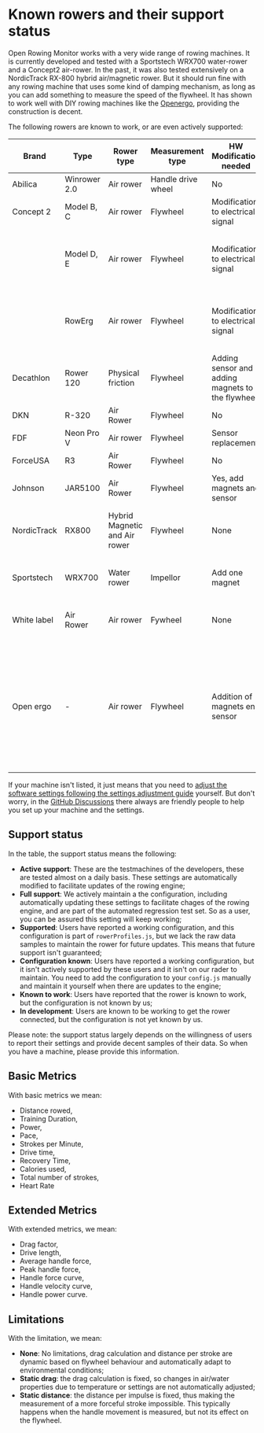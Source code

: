 # Known rowers and their support status

Open Rowing Monitor works with a very wide range of rowing machines. It is currently developed and tested with a Sportstech WRX700 water-rower and a Concept2 air-rower. In the past, it was also tested extensively on a NordicTrack RX-800 hybrid air/magnetic rower. But it should run fine with any rowing machine that uses some kind of damping mechanism, as long as you can add something to measure the speed of the flywheel. It has shown to work well with DIY rowing machines like the [Openergo](https://openergo.webs.com/), providing the construction is decent.

The following rowers are known to work, or are even actively supported:

| Brand | Type | Rower type | Measurement type | HW Modification needed | Support status | Rower profile | Basic Metrics | Advanced Metrics | Limitations | Remarks |
| ----- | ---- | ---- | ---- | ---- | ---- | ---- | ---- | ---- | ---- | ---------------- |
| Abilica | Winrower 2.0 | Air rower | Handle drive wheel | No | Known to work | - | Yes | No | Static distance | see [this discussion](https://github.com/laberning/openrowingmonitor/discussions/48) |
| Concept 2 | Model B, C | Air rower | Flywheel | Modification to electrical signal | In development | - | - | - | - | See [this](https://github.com/laberning/openrowingmonitor/issues/77) and [this](https://github.com/laberning/openrowingmonitor/discussions/38) discussion |
| | Model D, E | Air rower | Flywheel | Modification to electrical signal | Active support | Concept2_RowErg | Yes | Yes | None | [Concept 2 Model D, Model E and RowErg setup](hardware_setup_Concept2_RowErg.md) |
| | RowErg | Air rower | Flywheel | Modification to electrical signal | Active support | Concept2_RowErg | Yes | Yes | None | [Concept 2 Model D, Model E and RowErg setup](hardware_setup_Concept2_RowErg.md) |
| Decathlon | Rower 120 | Physical friction | Flywheel | Adding sensor and adding magnets to the flywheel | In development | - | - | - | - | see [this discussion](https://github.com/laberning/openrowingmonitor/issues/110) |
| DKN | R-320 | Air Rower | Flywheel | No | Full support | DKN_R320 | Yes | No | Static drag | - |
| FDF | Neon Pro V | Air rower | Flywheel | Sensor replacement | Known to work | - | Yes | - | - | - | see [this discussion](https://github.com/laberning/openrowingmonitor/discussions/87) |
| ForceUSA | R3 | Air Rower | Flywheel | No | Supported | ForceUSA_R3 | Yes | Yes | None | - |
| Johnson | JAR5100 | Air Rower | Flywheel | Yes, add magnets and sensor | Configuration known | - | Yes | Yes | None | [this discussion](https://github.com/laberning/openrowingmonitor/discussions/139) |
| NordicTrack | RX800 | Hybrid Magnetic and Air rower | Flywheel | None | Full support | NordicTrack_RX800 | Yes | Yes | None | Also known under ProForm brand |
| Sportstech | WRX700 | Water rower | Impellor | Add one magnet | Active support | Sportstech_WRX700 | Yes | Yes | Static drag | see [Sportstech WRX700 setup](hardware_setup_WRX700.md)
| White label | Air Rower | Air rower | Fywheel | None | Supported | Generic_Air_Rower | Yes | Yes | None | Sold under different brand names |
| Open ergo | - | Air rower | Flywheel | Addition of magnets en sensor | Known to work | - | Yes | Yes | None | Machine specific profile is needed, but is done before, see [example 1](https://github.com/laberning/openrowingmonitor/discussions/80), [example 2](https://github.com/laberning/openrowingmonitor/discussions/105) and [example 3](https://github.com/laberning/openrowingmonitor/discussions/115) |

If your machine isn't listed, it just means that you need to [adjust the software settings following the settings adjustment guide](rower_settings.md) yourself. But don't worry, in the [GitHub Discussions](https://github.com/laberning/openrowingmonitor/discussions) there always are friendly people to help you set up your machine and the settings.

## Support status

In the table, the support status means the following:

* **Active support**: These are the testmachines of the developers, these are tested almost on a daily basis. These settings are automatically modified to facilitate updates of the rowing engine;
* **Full support**: We actively maintain a the configuration, including automatically updating these settings to facilitate chages of the rowing engine, and are part of the automated regression test set. So as a user, you can be assured this setting will keep working;
* **Supported**: Users have reported a working configuration, and this configuration is part of `rowerProfiles.js`, but we lack the raw data samples to maintain the rower for future updates. This means that future support isn't guaranteed;
* **Configuration known**: Users have reported a working configuration, but it isn't actively supported by these users and it isn't on our rader to maintain. You need to add the configuration to your `config.js` manually and maintain it yourself when there are updates to the engine;
* **Known to work**: Users have reported that the rower is known to work, but the configuration is not known by us;
* **In development**: Users are known to be working to get the rower connected, but the configuration is not yet known by us.

Please note: the support status largely depends on the willingness of users to report their settings and provide decent samples of their data. So when you have a machine, please provide this information.

## Basic Metrics

With basic metrics we mean:

* Distance rowed,
* Training Duration,
* Power,
* Pace,
* Strokes per Minute,
* Drive time,
* Recovery Time,
* Calories used,
* Total number of strokes,
* Heart Rate

## Extended Metrics

With extended metrics, we mean:

* Drag factor,
* Drive length,
* Average handle force,
* Peak handle force,
* Handle force curve,
* Handle velocity curve,
* Handle power curve.

## Limitations

With the limitation, we mean:

* **None**: No limitations, drag calculation and distance per stroke are dynamic based on flywheel behaviour and automatically adapt to environmental conditions;
* **Static drag**: the drag calculation is fixed, so changes in air/water properties due to temperature or settings are not automatically adjusted;
* **Static distance**: the distance per impulse is fixed, thus making the measurement of a more forceful stroke impossible. This typically happens when the handle movement is measured, but not its effect on the flywheel.
